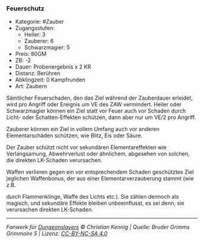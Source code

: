 ### Feuerschutz

- Kategorie: #Zauber
- Zugangsstufen:
  - Heiler: 3
  - Zauberer: 6
  - Schwarzmagier: 5
- Preis: 80GM
- ZB: -2
- Dauer: Probenergebnis x 2 KR
- Distanz: Berühren
- Abklingzeit: 0 Kampfrunden
- Art: Zaubern



Sämtlicher Feuerschaden, den das Ziel während der Zauberdauer erleidet, wird pro Angriff oder Ereignis um VE des ZAW vermindert. Heiler oder Schwarzmagier können ein Ziel statt vor Feuer auch vor Schaden durch Licht- oder Schatten-Effekten schützen, dann aber nur um VE/2 pro Angriff.

Zauberer können ein Ziel in vollem Umfang auch vor anderen Elementarschäden schützen, wie Blitz, Eis oder Säure.

Der Zauber schützt nicht vor sekundären Elementareffekten wie Verlangsamung, Abwehrverlust oder ähnlichem, abgesehen von solchen, die direkten LK-Schaden verursachen.

Waffen verlieren gegen ein vor entsprechendem Schaden geschütztes Ziel jeglichen Waffenbonus, der aus einer Elementarverzauberung stammt (wie z.B.

durch Flammenklinge, Waffe des Lichts etc.). Sie zählen dennoch als magisch, und sekundäre Effekte bleiben unbeeinflusst, es sei denn, sie verursachen direkten LK-Schaden.

---

_Fanwerk für [Dungeonslayers](https://www.dungeonslayers.net/) © Christian Kennig | Quelle: Bruder Grimms Grimmoire 5 | Lizenz: [CC-BY-NC-SA 4.0](https://creativecommons.org/licenses/by-nc-sa/4.0/deed.de)_
